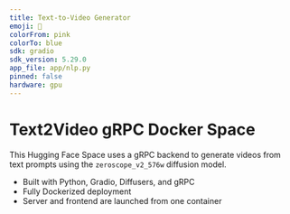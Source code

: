 ```yaml
---
title: Text-to-Video Generator
emoji: 🎥
colorFrom: pink
colorTo: blue
sdk: gradio
sdk_version: 5.29.0
app_file: app/nlp.py
pinned: false
hardware: gpu
---
```


# Text2Video gRPC Docker Space

This Hugging Face Space uses a gRPC backend to generate videos from text prompts using the `zeroscope_v2_576w` diffusion model.

- Built with Python, Gradio, Diffusers, and gRPC
- Fully Dockerized deployment
- Server and frontend are launched from one container